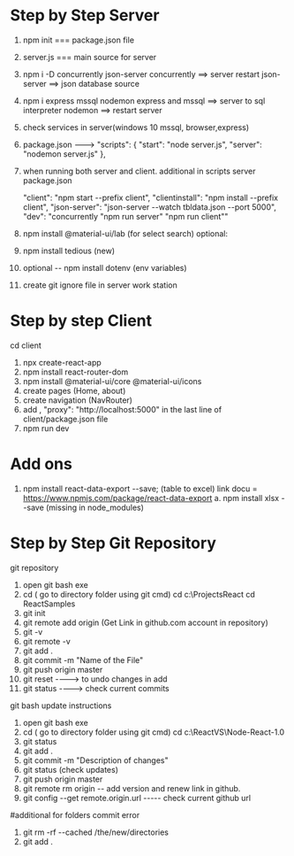 # Step by Step Server

1. npm init === package.json file
2. server.js === main source for server
3. npm i -D concurrently json-server
   concurrently ==> server restart
   json-server ==> json database source
4. npm i express mssql nodemon
   express and mssql ==> server to sql interpreter
   nodemon ==> restart server
5. check services in server(windows 10 mssql, browser,express)
6. package.json --->
   "scripts": {
   "start": "node server.js",
   "server": "nodemon server.js"
   },
7. when running both server and client.
   additional in scripts server package.json

   "client": "npm start --prefix client",
   "clientinstall": "npm install --prefix client",
   "json-server": "json-server --watch tbldata.json --port 5000",
   "dev": "concurrently \"npm run server\" \"npm run client\""

8. npm install @material-ui/lab (for select search)
   optional:

9. npm install tedious (new)
10. optional -- npm install dotenv (env variables)
11. create git ignore file in server work station

# Step by step Client

cd client

1. npx create-react-app
2. npm install react-router-dom
3. npm install @material-ui/core @material-ui/icons
4. create pages (Home, about)
5. create navigation (NavRouter)
6. add , "proxy": "http://localhost:5000" in the last line of
   client/package.json file
7. npm run dev

# Add ons

1. npm install react-data-export --save; (table to excel)
link docu = https://www.npmjs.com/package/react-data-export
a. npm install xlsx --save (missing in node_modules)
<!--  testing pa lang
2. npm install --save react-toastify
   -->

# Step by Step Git Repository

git repository

1. open git bash exe
2. cd ( go to directory folder using git cmd)
   cd c:\ProjectsReact
   cd ReactSamples
3. git init
4. git remote add origin (Get Link in github.com account in repository)
5. git -v
6. git remote -v
7. git add .
8. git commit -m "Name of the File"
9. git push origin master
10. git reset ----> to undo changes in add
11. git status ----> check current commits

git bash update instructions

1. open git bash exe
2. cd ( go to directory folder using git cmd)
   cd c:\ReactVS\Node-React-1.0
3. git status
4. git add .
5. git commit -m "Description of changes"
6. git status (check updates)
7. git push origin master
8. git remote rm origin -- add version and renew link in github.
9. git config --get remote.origin.url ----- check current github url


#additional for folders commit error 
1. git rm -rf --cached /the/new/directories
2. git add .
